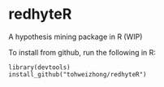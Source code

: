 # redhyteR

A hypothesis mining package in R (WIP)

To install from github, run the following in R:
```
library(devtools)
install_github("tohweizhong/redhyteR")
```
